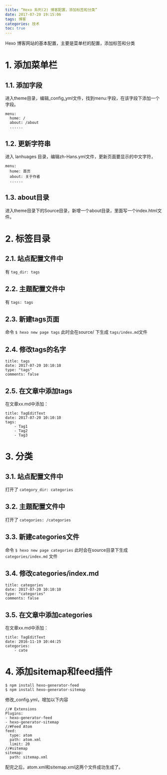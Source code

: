 ```yaml
---
title: “Hexo 系列(2) 博客配置，添加标签和分类”
date: 2017-07-20 19:15:06
tags: 博客 
categories: 技术
toc: true
---
```

Hexo 博客网站的基本配置，主要是菜单栏的配置，添加标签和分类
<!-- more -->

# 1. 添加菜单栏

## 1.1. 添加字段
进入theme目录，编辑_config_yml文件，找到menu:字段，在该字段下添加一个字段。

```
menu:
  home: /
  about: /about
  ......
```

## 1.2. 更新字符串
进入 lanhuages 目录，编辑zh-Hans.yml文件，更新页面要显示的中文字符，

```
menu:
  home: 首页
  about: 关于作者
  ......
```

## 1.3. about目录

进入theme目录下的Source目录，新增一个about目录，里面写一个index.html文件。


# 2. 标签目录

## 2.1. 站点配置文件中

有  `tag_dir: tags`

## 2.2. 主题配置文件中

有 `tags: tags`

## 2.3. 新建tags页面

命令 `$ hexo new page tags`  此时会在source/ 下生成 `tags/index.md`文件

## 2.4. 修改tags的名字

```
title: tags
date: 2017-07-20 10:10:10
type: "tags"
comments: false
```

## 2.5. 在文章中添加tags

在文章xx.md中添加：

```
title: TagEditText
date: 2017-07-20 10:10:10
tags: 
	- Tag1
	- Tag2
	- Tag3
```

# 3. 分类

## 3.1. 站点配置文件中

打开了 `category_dir: categories`

## 3.2. 主题配置文件中

打开了 `categories: /categories`

## 3.3. 新建categories文件

命令 `$ hexo new page categories`  此时会在source目录下生成 `categories/index.md` 文件

## 3.4. 修改categories/index.md

```
title: categories
date: 2017-07-20 10:10:10
type: "categories"
comments: false
```

## 3.5. 在文章中添加categories 
在文章xx.md中添加：

```
title: TagEditText
date: 2016-11-19 10:44:25
categories: 
	- cate
```

# 4. 添加sitemap和feed插件

```
$ npm install hexo-generator-feed
$ npm install hexo-generator-sitemap
```

修改_config.yml，增加以下内容

```
//# Extensions
Plugins:
- hexo-generator-feed
- hexo-generator-sitemap
//#Feed Atom
feed:
  type: atom
  path: atom.xml
  limit: 20
//#sitemap
sitemap:
  path: sitemap.xml
```  
配完之后，atom.xml和sitemap.xml这两个文件成功生成了。